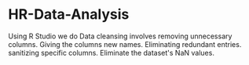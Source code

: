 # HR-Data-Analysis
Using R Studio we do Data cleansing involves removing unnecessary columns. Giving the columns new names. Eliminating redundant entries. sanitizing specific columns. Eliminate the dataset's NaN values.
